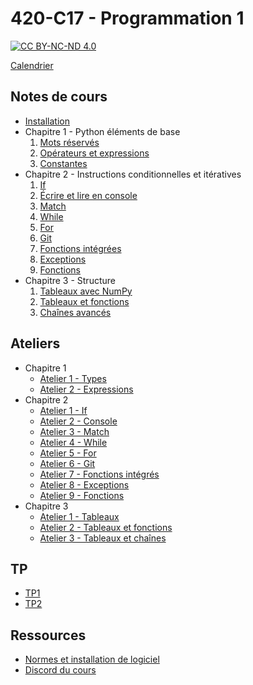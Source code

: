 # 420-C17 - Programmation 1

[![CC BY-NC-ND 4.0](https://mirrors.creativecommons.org/presskit/buttons/88x31/png/by-nc-nd.png)](https://creativecommons.org/licenses/by-nc-nd/4.0/deed.fr)

[Calendrier](calendrier.md)

## Notes de cours

 * [Installation](notes/install.md)
 * Chapitre 1 - Python éléments de base
   1. [Mots réservés](notes/chapitre1/mots-reserves.md)
   2. [Opérateurs et expressions](notes/chapitre1/operateurs.md)
   3. [Constantes](notes/chapitre1/constantes.md)
 * Chapitre 2 - Instructions conditionnelles et itératives
   1. [If](notes/chapitre2/if.md)
   2. [Écrire et lire en console](notes/chapitre2/console.md)
   3. [Match](notes/chapitre2/match.md)
   4. [While](notes/chapitre2/while.md)
   5. [For](notes/chapitre2/for.md)
   6. [Git](notes/chapitre2/git.md)
   7. [Fonctions intégrées](notes/chapitre2/builtin.md)
   8. [Exceptions](notes/chapitre2/exceptions.md)
   9. [Fonctions](notes/chapitre2/fonction.md)
 * Chapitre 3 - Structure
   1. [Tableaux avec NumPy](notes/chapitre3/numpy.md)
   2. [Tableaux et fonctions](notes/chapitre3/numpy_fct.md)
   3. [Chaînes avancés](notes/chapitre3/strings.md)

## Ateliers
 * Chapitre 1
   * [Atelier 1 - Types](ateliers/chapitre1/atelier1.md)
   * [Atelier 2 - Expressions](ateliers/chapitre1/atelier2.md)
 * Chapitre 2
   * [Atelier 1 - If](ateliers/chapitre2/atelier1.md)
   * [Atelier 2 - Console](ateliers/chapitre2/atelier2.md)
   * [Atelier 3 - Match](ateliers/chapitre2/atelier3.md)
   * [Atelier 4 - While](ateliers/chapitre2/atelier4.md)
   * [Atelier 5 - For](ateliers/chapitre2/atelier5.md)
   * [Atelier 6 - Git](ateliers/chapitre2/atelier6.md)
   * [Atelier 7 - Fonctions intégrés](ateliers/chapitre2/atelier7.md)
   * [Atelier 8 - Exceptions](ateliers/chapitre2/atelier8.md)
   * [Atelier 9 - Fonctions](ateliers/chapitre2/atelier9.md)
 * Chapitre 3
   * [Atelier 1 - Tableaux](ateliers/chapitre3/atelier1.md)
   * [Atelier 2 - Tableaux et fonctions](ateliers/chapitre3/atelier2.md)
   * [Atelier 3 - Tableaux et chaînes](ateliers/chapitre3/atelier3.md)

## TP
 * [TP1](tp/tp1.md)
 * [TP2](tp/tp2.md)

## Ressources

 * [Normes et installation de logiciel](http://etudions.ca)
 * [Discord du cours](https://discord.gg/EqKZYjytWx)